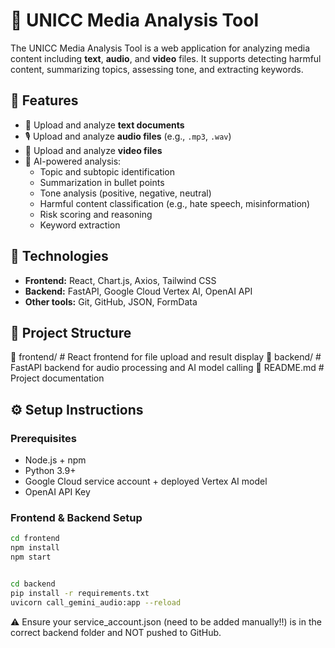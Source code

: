 # 🧠 UNICC Media Analysis Tool

The UNICC Media Analysis Tool is a web application for analyzing media content including **text**, **audio**, and **video** files. It supports detecting harmful content, summarizing topics, assessing tone, and extracting keywords.

## 🚀 Features

- 📄 Upload and analyze **text documents**
- 🎙 Upload and analyze **audio files** (e.g., `.mp3`, `.wav`)
- 🎥 Upload and analyze **video files**
- 🧠 AI-powered analysis:
  - Topic and subtopic identification
  - Summarization in bullet points
  - Tone analysis (positive, negative, neutral)
  - Harmful content classification (e.g., hate speech, misinformation)
  - Risk scoring and reasoning
  - Keyword extraction

## 🧩 Technologies

- **Frontend:** React, Chart.js, Axios, Tailwind CSS
- **Backend:** FastAPI, Google Cloud Vertex AI, OpenAI API
- **Other tools:** Git, GitHub, JSON, FormData

## 📂 Project Structure

📁 frontend/ # React frontend for file upload and result display 📁 backend/ # FastAPI backend for audio processing and AI model calling 📄 README.md # Project documentation


## ⚙️ Setup Instructions

### Prerequisites

- Node.js + npm
- Python 3.9+
- Google Cloud service account + deployed Vertex AI model
- OpenAI API Key

### Frontend & Backend Setup

```bash
cd frontend
npm install
npm start


cd backend
pip install -r requirements.txt
uvicorn call_gemini_audio:app --reload
```

⚠️ Ensure your service_account.json (need to be added manually!!) is in the correct backend folder and NOT pushed to GitHub.
